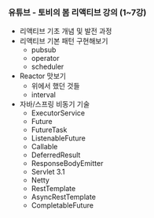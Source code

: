 ### 유튜브 - 토비의 봄 리액티브 강의 (1~7강)

- 리액티브 기초 개념 및 발전 과정
- 리액티브 기본 패턴 구현해보기
  - pubsub
  - operator
  - scheduler
- Reactor 맛보기
  - 위에서 했던 것들
  - interval
- 자바/스프링 비동기 기술
  - ExecutorService
  - Future
  - FutureTask
  - ListenableFuture
  - Callable
  - DeferredResult
  - ResponseBodyEmitter
  - Servlet 3.1
  - Netty
  - RestTemplate
  - AsyncRestTemplate
  - CompletableFuture

